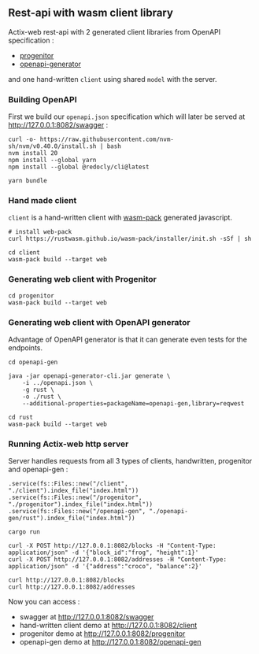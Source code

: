 ## Rest-api with wasm client library

Actix-web rest-api with 2 generated client libraries from OpenAPI specification :
 - [progenitor](https://github.com/oxidecomputer/progenitor) 
 - [openapi-generator](https://github.com/OpenAPITools/openapi-generator)

and one hand-written `client` using shared `model` with the server.

### Building OpenAPI

First we build our `openapi.json` specification which will later be served at http://127.0.0.1:8082/swagger :

```
curl -o- https://raw.githubusercontent.com/nvm-sh/nvm/v0.40.0/install.sh | bash
nvm install 20
npm install --global yarn
npm install --global @redocly/cli@latest

yarn bundle
```

### Hand made client 

`client` is a hand-written client with [wasm-pack](https://github.com/rustwasm/wasm-pack) generated javascript.

```
# install web-pack
curl https://rustwasm.github.io/wasm-pack/installer/init.sh -sSf | sh

cd client
wasm-pack build --target web
```

### Generating web client with Progenitor

```
cd progenitor
wasm-pack build --target web
```

### Generating web client with OpenAPI generator

Advantage of OpenAPI generator is that it can generate even tests for the endpoints.

```
cd openapi-gen

java -jar openapi-generator-cli.jar generate \
    -i ../openapi.json \
    -g rust \
    -o ./rust \
    --additional-properties=packageName=openapi-gen,library=reqwest

cd rust
wasm-pack build --target web
```

### Running Actix-web http server

Server handles requests from all 3 types of clients, handwritten, progenitor and openapi-gen : 
```
.service(fs::Files::new("/client", "./client").index_file("index.html"))
.service(fs::Files::new("/progenitor", "./progenitor").index_file("index.html"))
.service(fs::Files::new("/openapi-gen", "./openapi-gen/rust").index_file("index.html"))
```

```
cargo run
```

```
curl -X POST http://127.0.0.1:8082/blocks -H "Content-Type: application/json" -d '{"block_id":"frog", "height":1}'
curl -X POST http://127.0.0.1:8082/addresses -H "Content-Type: application/json" -d '{"address":"croco", "balance":2}'
```

```
curl http://127.0.0.1:8082/blocks
curl http://127.0.0.1:8082/addresses
```

Now you can access : 
  - swagger at http://127.0.0.1:8082/swagger 
  - hand-written client demo at http://127.0.0.1:8082/client
  - progenitor demo at http://127.0.0.1:8082/progenitor
  - openapi-gen demo at http://127.0.0.1:8082/openapi-gen
